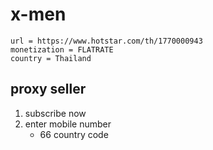 # x-men

~~~
url = https://www.hotstar.com/th/1770000943
monetization = FLATRATE
country = Thailand
~~~

## proxy seller

1. subscribe now
2. enter mobile number
   - 66 country code
